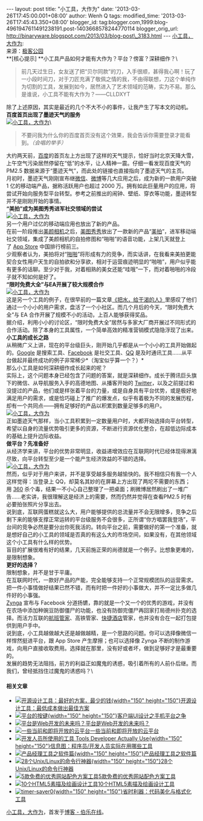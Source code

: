 --- layout: post title: "小工具，大作为" date:
'2013-03-26T17:45:00.001+08:00' author: Wenh Q tags: modified\_time:
'2013-03-26T17:45:43.350+08:00' blogger\_id:
tag:blogger.com,1999:blog-4961947611491238191.post-1403668578244770114
blogger\_orig\_url:
http://binaryware.blogspot.com/2013/03/blog-post\_3183.html ---
[小工具，大作为](http://blog.jobbole.com/36825/?utm_source=rss&utm_medium=rss&utm_campaign=%25e5%25b0%258f%25e5%25b7%25a5%25e5%2585%25b7%25ef%25bc%258c%25e5%25a4%25a7%25e4%25bd%259c%25e4%25b8%25ba):\
来源：[极客公园](http://www.geekpark.net/read/view/175566)\
**\[核心提示\] **小工具产品如何才能有大作为？平台？傍富？深耕细作？\

> 前几天过生日，女友送了把“贝尔同款”的刀，入手很顺，甚得我心啊！玩了一小段时间刀，对于刀匠充满了敬佩之情的我，不由得联想，刀这个单纯作为切割的工具，发展到如今，居然进入了艺术领域的范畴，实为不易。那么是谁说，小工具不能有大作为？——CLLDXYT

除了上述原因，其实是最近的几个不大不小的事件，让我产生了写本文的动机。\
**百度首页出现了墨迹天气的服务**\
[![小工具，大作为](http://blog.jobbole.com/wp-content/uploads/2013/03/125.jpg "小工具，大作为")](http://blog.jobbole.com/wp-content/uploads/2013/03/125.jpg "小工具，大作为")\

> 不要问我为什么你的百度首页没有这个效果，我会告诉你需要登录才能看到。*（会唱的举手）*

大约两天前，[百度](http://www.geekpark.net/tag/%E7%99%BE%E5%BA%A6 "标签：百度")的首页左上方出现了这样的天气提示，恰好当时北京天降大雪，上午空气污染居然停留在“低”的水平，让人精神一震。仔细一看发现百度天气的
PM2.5 数据来源于“墨迹天气”，而此处的链接也直接指向了墨迹天气的主页。\
月初时，墨迹天气刚刚宣布继[微信](http://www.geekpark.net/tag/%E5%BE%AE%E4%BF%A1 "标签：微信")、[微博](http://www.geekpark.net/tag/%E6%96%B0%E6%B5%AA%E5%BE%AE%E5%8D%9A "标签：新浪微博")等几大应用之后，成为新的一款用户突破
1 亿的移动端产品，据称活跃用户也超过 2000
万。拥有如此巨量用户的应用，将尝试开始向服务型平台转型。参考之前推出的闹钟、壁纸、穿衣等功能，墨迹转型并不是刚刚开始的事情。\
**“美拍”成为美图秀秀进军社交领域的尝试**\
[![小工具，大作为](http://blog.jobbole.com/wp-content/uploads/2013/03/218.jpg "小工具，大作为")](http://blog.jobbole.com/wp-content/uploads/2013/03/218.jpg "小工具，大作为")\
另一个用户过亿的移动端应用也放出了新的产品。\
在前一阶段推出[美颜相机](http://www.geekpark.net/read/view/173108 "美颜相机——自拍的精准需求")之后，[美图秀秀](http://www.geekpark.net/tag/%E7%BE%8E%E5%9B%BE%E7%A7%80%E7%A7%80 "标签：美图秀秀")放出了一款新的产品“[美拍](http://www.geekpark.net/read/view/174508 "美拍：图片社交的市场再挖掘")”，进军移动端社交领域，集成了美颜相机的自拍修图和“啪啪”的语音功能，上架几天就登上了 [App
Store](http://www.geekpark.net/tag/App%20Store "标签：App Store") 中国排行榜前三。\
少观察者认为，美拍将对“[啪啪](http://www.geekpark.net/tag/%E5%95%AA%E5%95%AA "标签：啪啪")”将形成有力的竞争，而实话讲，在我看来美拍更能契合女性用户天生的自拍欲和分享欲，相对于运营痕迹明显的“啪啪”，用户似乎能有更多的话聊。至少对于我，对着相熟的美女还能“哇哦”一下，而对着啪啪的冷段子就不知如何是好了。\
**“限时免费大全”与EA开展了较大规模合作**\
[![小工具，大作为](http://blog.jobbole.com/wp-content/uploads/2013/03/317.jpg "小工具，大作为")](http://blog.jobbole.com/wp-content/uploads/2013/03/317.jpg "小工具，大作为")\
这是另一个工具的例子，在很早前的一篇文章[《把水，给干渴的人》](http://www.geekpark.net/read/view/166365)里感叹了他们通过一个小小的用户需求，盘活了一个小社区。而几个月后的今天，“限时免费大全”与
EA 合作开展了规模不小的活动，上百人能够获得奖品。\
据介绍，利用小小的讨论区，“限时免费大全”居然与多家大厂商开展过不同形式的合作活动。除了本身的工具属性，一个简单高效的精准营销模式隐隐浮现了出来。\
**小工具的成长之路**\
从稍微广义上讲，现在的平台级巨头，刚开始几乎都是从一个小小的工具开始做起的。[Google](http://www.geekpark.net/tag/google "标签：google") 是搜索工具、[Facebook](http://www.geekpark.net/tag/facebook "标签：facebook") 是社交工具、[QQ](http://www.geekpark.net/tag/QQ "标签：QQ") 是及时通讯工具……从平台做起并最终成功的例子非常稀少*（淘宝似乎算一个？）*\
那么小工具是如何深耕细作成长起来的呢？\
实际上，这个问题本身已经包含了问题的答案，就是深耕细作。成长于腾讯巨头旗下的微信、从导航服务入手的高德地图、从播客开始的 [Twitter](http://www.geekpark.net/tag/twitter "标签：twitter")，以及之前提过和没提过的产品，他们或是样张着平台的力量，或是自身具有平台优势，或是极好地满足用户的需求，或是恰巧碰上了推广的爆发点，似乎有着极为不同的发展历程，却有一个共同点——拥有足够好的产品以积累到数量足够多的用户。\
[![小工具，大作为](http://blog.jobbole.com/wp-content/uploads/2013/03/415.jpg "小工具，大作为")](http://blog.jobbole.com/wp-content/uploads/2013/03/415.jpg "小工具，大作为")\
正如墨迹天气那样，当小工具积累到一定数量用户时，大都开始选择向平台转型，希望以自身的流量优势吸引更多的资源，不断进行资源优化整合，在超低边际成本的基础上提升边际收益。\
**做平台？先准备好**\
从经济学来讲，平台的优势非常明显，收益递增效应在互联网时代已经体现得淋漓尽致，向平台转型至少是一个能产生经济效益的不错的选择。\
[![小工具，大作为](http://blog.jobbole.com/wp-content/uploads/2013/03/513.jpg "小工具，大作为")](http://blog.jobbole.com/wp-content/uploads/2013/03/513.jpg "小工具，大作为")\
然而，似乎对于用户来讲，并不是享受越多服务越愉快的。我不相信只有我一个人这样觉得：当登录上
QQ，却莫名其妙的在屏幕上方出现了两坨不需要的东西；用 [360](http://www.geekpark.net/tag/360 "标签：360") 杀个毒，结果一不小心自己整理了一把桌面；刷微博居然刷出了一堆广告……老实讲，我很理解这是经济上的需要，然而仍然并觉得在查看PM2.5
时有必要拍张照片分享出去。\
说到底，互联网蛋糕就这么大，用户能够提供的总流量并不会无限增多，竞争之后剩下来的能够支撑正常运转的平台级服务不会很多，正所谓“你方唱罢我登场”，平台间的竞争必然是要分出你死我活的。转向平台之前，需要做好的第一个准备，就是想好自己的小工具的领域是否真的有这么大的市场空间，如果没有，在其他领域这个小工具有什么样的优势。\
盲目的扩展很难有好的结果，几天前施正荣的尚德就是一个例子。比想象更难的，是限制想象。\
**更好的选择？**\
限制想象，并不是甘于平庸。\
在互联网时代，一款好产品的产能，完全能够支持一个正常规模团队的运营需求。把一件小事情做好结果已然不错，而有时把一件好的小事做大，并不一定比多做几件好的小事强。\
[Zynga](http://www.geekpark.net/tag/Zynga "标签：Zynga") 宣布与 Facebook
分道扬镳，靠的就是一个又一个的优秀的游戏，并没有在农场中添加种豌豆防御僵尸的功能，也没有防御完僵尸再回家打局德州扑克的选择。而活力互联的[航班管家](http://www.geekpark.net/tag/%E8%88%AA%E7%8F%AD%E7%AE%A1%E5%AE%B6 "标签：航班管家")、高铁管家、[快捷酒店](http://www.geekpark.net/tag/%E5%BF%AB%E6%8D%B7%E9%85%92%E5%BA%97%E7%AE%A1%E5%AE%B6 "标签：快捷酒店管家")管家，也并没有合在一起打包提供到用户手中。\
说到底，小工具越做越大还是越做越精，是一个思路的问题。你可以选择像微信一样悍然挺进平台，跟
App Store 产生摩擦；也可以选择像 Zynga
不断的制作游戏，向用户直接收取费用。选择就在那里，没有好或者坏，做到足够好才是最重要的。\
发展的趋势无法阻挡，前方的利益正如魔鬼的诱惑，吸引着所有的人前仆后继。而我们，曾经抵挡住过魔鬼的诱惑吗？\

#### 相关文章

-   [![开源设计工具：最好的方案，最少的钱](http://blog.jobbole.com/wp-content/uploads/2012/04/Open-Source-design-tools-Best-Solution-with-Minimal-Cost01-150x150.jpg){width="150"
    height="150"}](http://blog.jobbole.com/16596/)[开源设计工具：最低成本做出最佳方案](http://blog.jobbole.com/16596/)
-   [![平台的按键](http://blog.jobbole.com/wp-content/uploads/2011/07/1-keyboard-of-platform-150x150.jpg){width="150"
    height="150"}](http://blog.jobbole.com/1039/)[客户端UI设计之手机平台之争](http://blog.jobbole.com/1039/)
-   [![平台是Web开发的未来吗？](http://blog.jobbole.com/wp-content/plugins/wordpress-23-related-posts-plugin/static/thumbs/2.jpg)](http://blog.jobbole.com/1108/)[平台是Web开发的未来吗？](http://blog.jobbole.com/1108/)
-   [![一些当前和即将开放的云平台](http://blog.jobbole.com/wp-content/plugins/wordpress-23-related-posts-plugin/static/thumbs/29.jpg)](http://blog.jobbole.com/724/)[一些当前和即将开放的云平台](http://blog.jobbole.com/724/)
-   [![开发人员所使用的工具 Tools Developer Actually
    Use](http://blog.jobbole.com/wp-content/uploads/2011/12/Developer-Infographic-150x150.jpg){width="150"
    height="150"}](http://blog.jobbole.com/9660/)[信息图：程序员/开发人员实际在用哪些工具](http://blog.jobbole.com/9660/)
-   [![产品经理工具之软件篇](http://blog.jobbole.com/wp-content/uploads/2012/07/Product-manager-for-software-tools1-150x150.png){width="150"
    height="150"}](http://blog.jobbole.com/22991/)[产品经理工具之软件篇](http://blog.jobbole.com/22991/)
-   [![28个Unix/Linux的命令行神器](http://blog.jobbole.com/wp-content/uploads/2012/07/cowsay_screenshot-150x150.png){width="150"
    height="150"}](http://blog.jobbole.com/23638/)[28个Unix/Linux的命令行神器](http://blog.jobbole.com/23638/)
-   [![5款免费的优秀网站配色方案工具](http://blog.jobbole.com/wp-content/plugins/wordpress-23-related-posts-plugin/static/thumbs/30.jpg)](http://blog.jobbole.com/699/)[5款免费的优秀网站配色方案工具](http://blog.jobbole.com/699/)
-   [![10个HTML5素描及绘画设计工具](http://blog.jobbole.com/wp-content/uploads/2013/02/mr.-doob-harmony1-150x150.jpg)](http://blog.jobbole.com/589/)[10个HTML5素描及绘画设计工具](http://blog.jobbole.com/589/)
-   [![timer-saver0](http://blog.jobbole.com/wp-content/uploads/2012/04/timer-saver0-150x150.gif){width="150"
    height="150"}](http://blog.jobbole.com/16979/)[省时利器：代码美化与格式化工具](http://blog.jobbole.com/16979/)

[小工具，大作为](http://blog.jobbole.com/36825/)，首发于[博客 -
伯乐在线](http://blog.jobbole.com/)。
